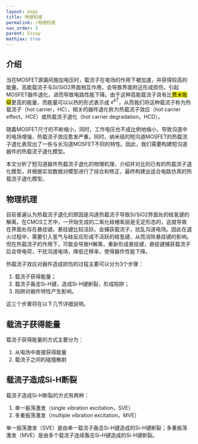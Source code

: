 ```yaml
---
layout: page
title: 物理机理
permalink: /物理机理
nav_order: 3
parent: Essay
mathjax: true
---
```


## 介绍

当在MOSFET源漏间施加电压时，载流子在电场的作用下被加速，并获得较高的能量。高能载流子与Si/SiO2界面相互作用，会导致界面附近形成损伤，引起MOSFET器件退化，进而导致电路性能下降。由于这种高能载流子具有比<mark>费米能级</mark>更高的能量，而能量可以以热的形式表示成 $e^{kT}$，从而我们将这种载流子称为热载流子（hot carrier，HC），相关的器件退化称为热载流子效应（hot carrier effect，HCE）或热载流子退化（hot carrier degradation，HCD）。

随着MOSFET尺寸的不断缩小，同时，工作电压也不成比例地缩小，导致沟道中的电场增强，热载流子效应愈发严重。同时，纳米级的短沟道MOSFET的热载流子退化表现出了一些与长沟道MOSFET不同的特性。因此，我们需要构建短沟道器件的热载流子退化模型。

本文分析了短沟道器件热载流子退化的物理机理，介绍并对比的已有的热载流子退化模型，并根据实验数据对模型进行了综合和修正，最终构建出适合电路仿真的热载流子退化模型。

## 物理机理

目前普遍认为热载流子退化的原因是沟道热载流子导致Si/SiO2界面处的硅氢键的解离。在CMOS工艺中，一开始生成的二氧化硅栅氧层是无定形态的，这就导致在界面处存在悬挂键。悬挂键比较活跃，会捕获载流子，扰乱沟道电场。因此在退火过程中，需要引入氢气与硅反应形成不活跃的硅氢键，从而消除悬挂键的影响。但在热载流子的作用下，可能会导致H解离，重新形成悬挂键，悬挂键捕获载流子后会带电荷，干扰沟道电场，降低迁移率，使得器件性能下降。

热载流子效应对器件造成损伤的过程主要可以分为3个步骤：

1. 载流子获得能量；
2. 载流子轰击Si-H键，造成Si-H键断裂，形成陷阱；
3. 陷阱对器件特性产生影响。

这三个步骤将在以下几节详细说明。

## 载流子获得能量

载流子获得能量的方式主要分为：

1. 从电场中直接获得能量
2. 载流子之间的碰撞散射

## 载流子造成Si-H断裂

载流子造成Si-H断裂的方式有两种：

1. 单一振荡激发（single vibration excitation，SVE）
2. 多重振荡激发（multiple vibration excitation，MVE）

单一振荡激发（SVE）是由单一载流子轰击Si-H键造成的Si-H键断裂；多重振荡激发（MVE）是由多个载流子连续轰击Si-H键造成的Si-H键断裂。
